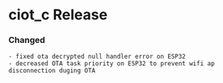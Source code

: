 # ciot_c Release

### Changed
    - fixed ota decrypted null handler error on ESP32
    - decreased OTA task priority on ESP32 to prevent wifi ap disconnection duging OTA
